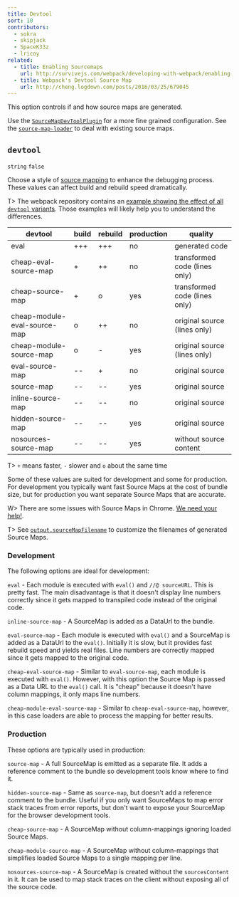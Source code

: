 ```yaml
---
title: Devtool
sort: 10
contributors:
  - sokra
  - skipjack
  - SpaceK33z
  - lricoy
related:
  - title: Enabling Sourcemaps
    url: http://survivejs.com/webpack/developing-with-webpack/enabling-sourcemaps/
  - title: Webpack's Devtool Source Map
    url: http://cheng.logdown.com/posts/2016/03/25/679045
---
```


This option controls if and how source maps are generated.

Use the [`SourceMapDevToolPlugin`](/plugins/source-map-dev-tool-plugin) for a more fine grained configuration. See the [`source-map-loader`](/loaders/source-map-loader) to deal with existing source maps.


## `devtool`

`string` `false`

Choose a style of [source mapping](http://blog.teamtreehouse.com/introduction-source-maps) to enhance the debugging process. These values can affect build and rebuild speed dramatically.

T> The webpack repository contains an [example showing the effect of all `devtool` variants](https://github.com/webpack/webpack/tree/master/examples/source-map). Those examples will likely help you to understand the differences.

devtool                       | build | rebuild | production | quality
----------------------------- | ----- | ------- | ---------- | -----------------------------
eval                          | +++   | +++     | no         | generated code
cheap-eval-source-map         | +     | ++      | no         | transformed code (lines only)
cheap-source-map              | +     | o       | yes        | transformed code (lines only)
cheap-module-eval-source-map  | o     | ++      | no         | original source (lines only)
cheap-module-source-map       | o     | -       | yes        | original source (lines only)
eval-source-map               | --    | +       | no         | original source
source-map                    | --    | --      | yes        | original source
inline-source-map             | --    | --      | no         | original source
hidden-source-map             | --    | --      | yes        | original source
nosources-source-map          | --    | --      | yes        | without source content

T> `+` means faster, `-` slower and `o` about the same time

Some of these values are suited for development and some for production. For development you typically want fast Source Maps at the cost of bundle size, but for production you want separate Source Maps that are accurate.

W> There are some issues with Source Maps in Chrome. [We need your help!](https://github.com/webpack/webpack/issues/3165).

T> See [`output.sourceMapFilename`](/configuration/output#output-sourcemapfilename) to customize the filenames of generated Source Maps.


### Development

The following options are ideal for development:

`eval` - Each module is executed with `eval()` and `//@ sourceURL`. This is pretty fast. The main disadvantage is that it doesn't display line numbers correctly since it gets mapped to transpiled code instead of the original code.

`inline-source-map` - A SourceMap is added as a DataUrl to the bundle.

`eval-source-map` - Each module is executed with `eval()` and a SourceMap is added as a DataUrl to the `eval()`. Initially it is slow, but it provides fast rebuild speed and yields real files. Line numbers are correctly mapped since it gets mapped to the original code.

`cheap-eval-source-map` - Similar to `eval-source-map`, each module is executed with `eval()`. However, with this option the Source Map is passed as a Data URL to the `eval()` call. It is "cheap" because it doesn't have column mappings, it only maps line numbers.

`cheap-module-eval-source-map` - Similar to `cheap-eval-source-map`, however, in this case loaders are able to process the mapping for better results.


### Production

These options are typically used in production:

`source-map` - A full SourceMap is emitted as a separate file. It adds a reference comment to the bundle so development tools know where to find it.

`hidden-source-map` - Same as `source-map`, but doesn't add a reference comment to the bundle. Useful if you only want SourceMaps to map error stack traces from error reports, but don't want to expose your SourceMap for the browser development tools.

`cheap-source-map` - A SourceMap without column-mappings ignoring loaded Source Maps.

`cheap-module-source-map` - A SourceMap without column-mappings that simplifies loaded Source Maps to a single mapping per line.

`nosources-source-map` - A SourceMap is created without the `sourcesContent` in it. It can be used to map stack traces on the client without exposing all of the source code.
